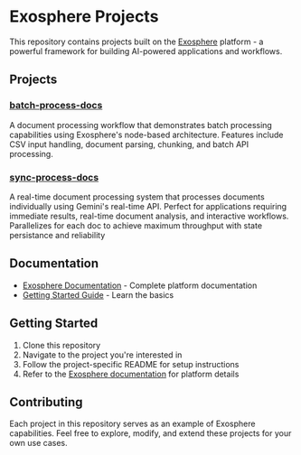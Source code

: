 # Exosphere Projects

This repository contains projects built on the [Exosphere](https://exosphere.host) platform - a powerful framework for building AI-powered applications and workflows.

## Projects

### [batch-process-docs](./batch-process-docs/)
A document processing workflow that demonstrates batch processing capabilities using Exosphere's node-based architecture. Features include CSV input handling, document parsing, chunking, and batch API processing.

### [sync-process-docs](./sync-process-docs/)
A real-time document processing system that processes documents individually using Gemini's real-time API. Perfect for applications requiring immediate results, real-time document analysis, and interactive workflows. Parallelizes for each doc to achieve maximum throughput with state persistance and reliability

## Documentation

- [Exosphere Documentation](https://docs.exosphere.host) - Complete platform documentation
- [Getting Started Guide](https://docs.exosphere.host/getting-started) - Learn the basics

## Getting Started

1. Clone this repository
2. Navigate to the project you're interested in
3. Follow the project-specific README for setup instructions
4. Refer to the [Exosphere documentation](https://docs.exosphere.host) for platform details

## Contributing

Each project in this repository serves as an example of Exosphere capabilities. Feel free to explore, modify, and extend these projects for your own use cases.
